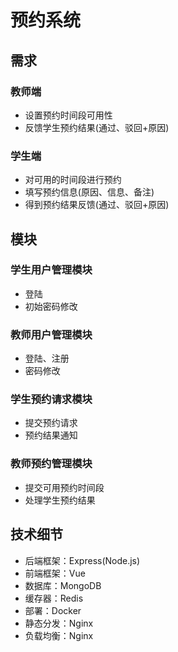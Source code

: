 # 预约系统

## 需求

### 教师端

* 设置预约时间段可用性
* 反馈学生预约结果(通过、驳回+原因)

### 学生端

* 对可用的时间段进行预约
* 填写预约信息(原因、信息、备注)
* 得到预约结果反馈(通过、驳回+原因)

## 模块

### 学生用户管理模块

* 登陆
* 初始密码修改

### 教师用户管理模块

* 登陆、注册
* 密码修改

### 学生预约请求模块

* 提交预约请求
* 预约结果通知

### 教师预约管理模块

* 提交可用预约时间段
* 处理学生预约结果

## 技术细节

* 后端框架：Express(Node.js)
* 前端框架：Vue
* 数据库：MongoDB
* 缓存器：Redis
* 部署：Docker
* 静态分发：Nginx
* 负载均衡：Nginx
